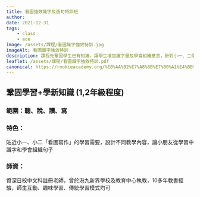 ```yaml
---
title: 看圖強效識字及造句特訓班
author:
date: 2021-12-31
tags: 
    - class
    - ace
image: /assets/課程/看圖識字強效特訓.jpg
imageAlt: 看圖識字強效特訓
description: 課程先鞏固學生已有知識，讓學生增加識字量及學會組織意念，針對小一、二學生「看圖作文」及「記敍文」等弱項傳授寫作技巧，時間、地點、人物、事情、感受、領悟道理、生活主題學習字詞、師資優良、擁有十多年教書經驗日校中文科老師，師生互動性高、學習有趣味，亦都可以遵從家長建議傳統學習模式教法。
leaflet: /assets/課程/看圖識字強效特訓.pdf
canonical: https://rookieacademy.org/%E8%AA%B2%E7%A8%8B%E7%B0%A1%E4%BB%8B/%E7%9C%8B%E5%9C%96%E5%BC%B7%E6%95%88%E8%AD%98%E5%AD%97%E5%8F%8A%E9%80%A0%E5%8F%A5%E7%89%B9%E8%A8%93%E7%8F%AD/
---
```



## 鞏固學習+學新知識 (1,2年級程度)

### 範圍：聽、說、讀、寫

### 特色：

貼近小一、小二「看圖寫作」的學習需要，設計不同教學內容，讓小朋友從學習中識字和學會組織句子

### 師資：

資深日校中文科註冊老師，曾於港九新界學校及教育中心執教，10多年教書經驗，師生互動、趣味學習、傳統學習模式均可